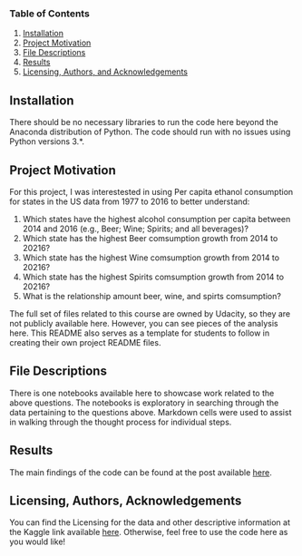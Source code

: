 
### Table of Contents

1. [Installation](#installation)
2. [Project Motivation](#motivation)
3. [File Descriptions](#files)
4. [Results](#results)
5. [Licensing, Authors, and Acknowledgements](#licensing)

## Installation <a name="installation"></a>

There should be no necessary libraries to run the code here beyond the Anaconda distribution of Python.  The code should run with no issues using Python versions 3.*.

## Project Motivation<a name="motivation"></a>

For this project, I was interestested in using Per capita ethanol consumption for states in the US data from 1977 to 2016 to better understand:

1. Which states have the highest alcohol consumption per capita between 2014 and 2016 (e.g., Beer;  Wine; Spirits; and all beverages)?
2. Which state has the highest Beer comsumption growth from 2014 to 20216?
3. Which state has the highest Wine comsumption growth from 2014 to 20216?
4. Which state has the highest Spirits comsumption growth from 2014 to 20216?
5. What is the relationship amount beer, wine,  and spirts comsumption?

The full set of files related to this course are owned by Udacity, so they are not publicly available here.  However, you can see pieces of the analysis here.  This README also serves as a template for students to follow in creating their own project README files.


## File Descriptions <a name="files"></a>

There is one notebooks available here to showcase work related to the above questions.  The notebooks is exploratory in searching through the data pertaining to the questions above.  Markdown cells were used to assist in walking through the thought process for individual steps.  

## Results<a name="results"></a>

The main findings of the code can be found at the post available [here](https://medium.com/@benkyzhang123/alcohol-consumption-d6347d4db338).

## Licensing, Authors, Acknowledgements<a name="licensing"></a>

You can find the Licensing for the data and other descriptive information at the Kaggle link available [here](https://www.kaggle.com/datasets/linzey/alcohol-consumption-us).  Otherwise, feel free to use the code here as you would like! 
